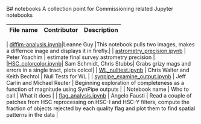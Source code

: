 B# notebooks
A collection point for Commissioning related Jupyter notebooks




|File name     | Contributor     |Description      | 
|:--------------|-----------------|------------------|

| [diffim-analysis.ipynb](diffim-analysis.ipynb)|Leanne Guy        |This notebook pulls two images, makes a differnce inage and displays it in firefly.| 
| [astrometry_precision.ipynb](astrometry_precision.ipynb) | Peter Yoachim | estimate final survey astrometry precision |
|[HSC_colorcolor.ipynb](HSC_colorcolor.ipynb)| Sam Schmidt, Chris Stubbs| Grabs grizy mags and errors in a single tract, plots colcol|
| [WL_nulltest.ipynb](WL_nulltest.ipynb) | Chris Walter and Keith Bechtol | Null Tests for WL |
| [synpipe_examine_output.ipynb](synpipe_examine_output.ipynb) | Jeff Carlin and Michael Reuter | Beginning exploration of completeness as a function of magnitude using SynPipe outputs |
| Notebook name | Who to call | What it does |
| [flag_analysis.ipynb](flag_analysis.ipynb) | Angelo Fausti | Read a couple of patches from HSC reprocessing on HSC-I and HSC-Y filters, compute the fraction of objects rejected by each quality flag and plot them to find spatial patterns in the data |

